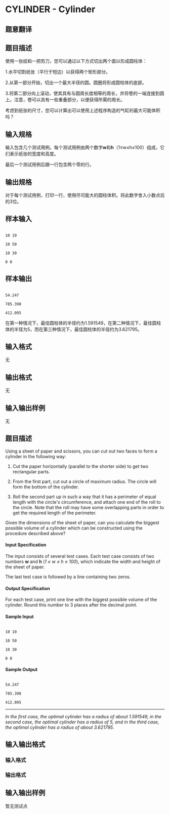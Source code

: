 # CYLINDER - Cylinder

## 题意翻译

## **题目描述**

使用一张纸和一把剪刀，您可以通过以下方式切出两个面以形成圆柱体：

1.水平切割纸张（平行于短边）以获得两个矩形部分。

2.从第一部分开始，切出一个最大半径的圆。圆圈将形成圆柱体的底部。

3.将第二部分向上滚动，使其具有与圆周长度相等的周长，并将卷的一端连接到圆上。注意，卷可以具有一些重叠部分，以便获得所需的周长。

考虑到纸张的尺寸，您可以计算出可以使用上述程序构造的气缸的最大可能体积吗？

## 输入规格

输入包含几个测试用例。每个测试用例由两个数字**w**和**h**（1≤w≤h≤100）组成，它们表示纸张的宽度和高度。

最后一个测试用例后跟一行包含两个零的行。

## 输出规格

对于每个测试用例，打印一行，使用尽可能大的圆柱体积。将此数字舍入小数点后的3位。

## 样本输入

```

10 10

10 50

10 30

0 0

```

## 样本输出

```

54.247

785.398

412.095

```

在第一种情况下，最佳圆柱体的半径约为1.591549，在第二种情况下，最佳圆柱体的半径为5，而在第三种情况下，最佳圆柱体的半径约为3.621795。

## 输入格式

无

## 输出格式

无

## 输入输出样例

无

## 题目描述

Using a sheet of paper and scissors, you can cut out two faces to form a cylinder in the following way:

1. Cut the paper horizontally (parallel to the shorter side) to get two rectangular parts.

2. From the first part, cut out a circle of maximum radius. The circle will form the bottom of the cylinder.

3. Roll the second part up in such a way that it has a perimeter of equal length with the circle's circumference, and attach one end of the roll to the circle. Note that the roll may have some overlapping parts in order to get the required length of the perimeter.

Given the dimensions of the sheet of paper, can you calculate the biggest possible volume of a cylinder which can be constructed using the procedure described above?

#### Input Specification

The input consists of several test cases. Each test case consists of two numbers **w** and **h** (_1 ≤ w ≤ h ≤ 100_), which indicate the width and height of the sheet of paper.

The last test case is followed by a line containing two zeros.

#### Output Specification

For each test case, print one line with the biggest possible volume of the cylinder. Round this number to 3 places after the decimal point.

#### Sample Input

```

10 10

10 50

10 30

0 0

```

#### Sample Output

```

54.247

785.398

412.095

```

- - - - - -

_In the first case, the optimal cylinder has a radius of about 1.591549, in the second case, the optimal cylinder has a radius of 5, and in the third case, the optimal cylinder has a radius of about 3.621795._

## 输入输出格式

### 输入格式

### 输出格式

## 输入输出样例

暂无测试点

